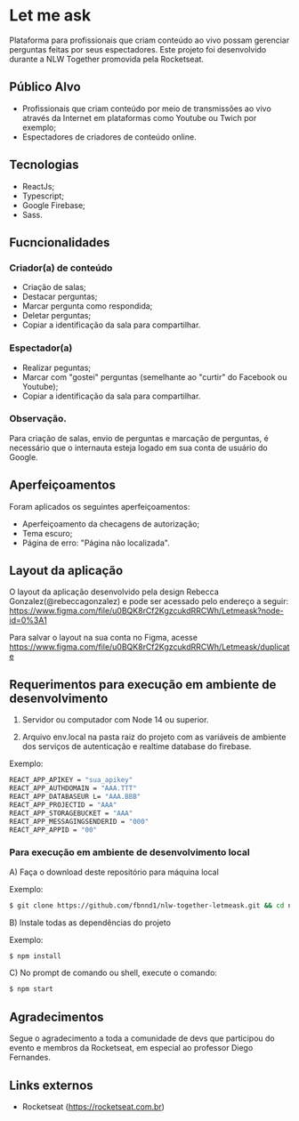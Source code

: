 # Let me ask

Plataforma para profissionais que criam conteúdo ao vivo possam gerenciar perguntas feitas por seus espectadores. Este projeto foi desenvolvido durante a NLW Together promovida pela Rocketseat.

## Público Alvo

- Profissionais que criam conteúdo por meio de transmissões ao vivo através da Internet em plataformas como Youtube ou Twich por exemplo;  
- Espectadores de criadores de conteúdo online.  

## Tecnologias

- ReactJs;  
- Typescript;  
- Google Firebase;  
- Sass.

## Fucncionalidades

### Criador(a) de conteúdo

- Criação de salas;  
- Destacar perguntas;    
- Marcar pergunta como respondida;   
- Deletar perguntas;  
- Copiar a identificação da sala para compartilhar.  

### Espectador(a)

- Realizar peguntas;  
- Marcar com "gostei" perguntas (semelhante ao "curtir" do Facebook ou Youtube);   
- Copiar a identificação da sala para compartilhar.  

### Observação.

Para criação de salas, envio de perguntas e marcação de perguntas, é necessário que o internauta esteja logado em sua conta de usuário do Google.  

## Aperfeiçoamentos

Foram aplicados os seguintes aperfeiçoamentos:

- Aperfeiçoamento da checagens de autorização;  
- Tema escuro;  
- Página de erro: "Página não localizada".


## Layout da aplicação

O layout da aplicação desenvolvido pela design Rebecca Gonzalez(@rebeccagonzalez) e pode ser acessado pelo endereço a seguir:
https://www.figma.com/file/u0BQK8rCf2KgzcukdRRCWh/Letmeask?node-id=0%3A1

Para salvar o layout na sua conta no Figma, acesse
https://www.figma.com/file/u0BQK8rCf2KgzcukdRRCWh/Letmeask/duplicate

## Requerimentos para execução em ambiente de desenvolvimento

1) Servidor ou computador com Node 14 ou superior.

2) Arquivo env.local na pasta raiz do projeto com as variáveis de ambiente dos serviços de autenticação e realtime database do firebase.

Exemplo:

```bash
REACT_APP_APIKEY = "sua_apikey"
REACT_APP_AUTHDOMAIN = "AAA.TTT"
REACT_APP_DATABASEUR L= "AAA.BBB"
REACT_APP_PROJECTID = "AAA"
REACT_APP_STORAGEBUCKET = "AAA"
REACT_APP_MESSAGINGSENDERID = "000"
REACT_APP_APPID = "00"
```

### Para execução em ambiente de desenvolvimento local

A) Faça o download deste repositório para máquina local

Exemplo:

```bash
$ git clone https://github.com/fbnnd1/nlw-together-letmeask.git && cd nlw-together-letmeask
```

B) Instale todas as dependências do projeto

Exemplo:

```bash
$ npm install
```

C) No prompt de comando ou shell, execute o comando:

```bash
$ npm start
```

## Agradecimentos

Segue o agradecimento a toda a comunidade de devs que participou do evento e membros da Rocketseat, em especial ao professor Diego Fernandes.

## Links externos

- Rocketseat (https://rocketseat.com.br)

